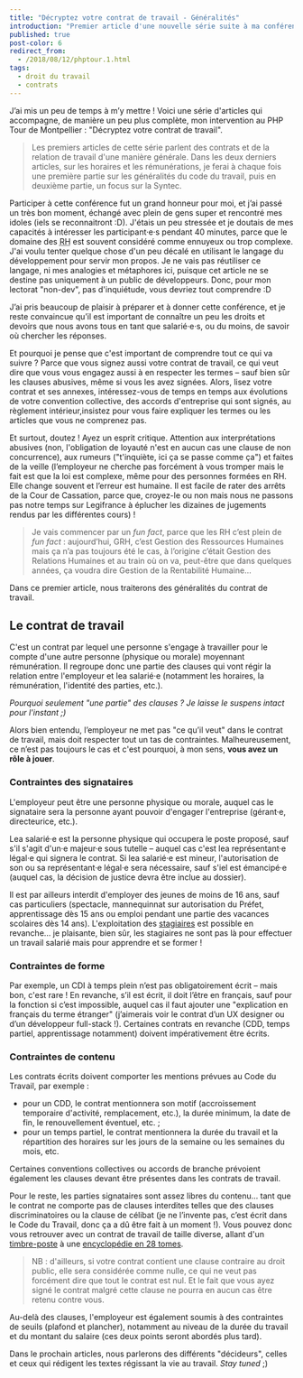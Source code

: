 ```yaml
---
title: "Décryptez votre contrat de travail - Généralités"
introduction: "Premier article d'une nouvelle série suite à ma conférence au PHP Tour Montpellier - avec plein de détails en plus !"
published: true
post-color: 6
redirect_from:
  - /2018/08/12/phptour.1.html
tags:
  - droit du travail
  - contrats
---
```


J’ai mis un peu de temps à m’y mettre ! Voici une série d'articles qui accompagne, de manière un peu plus complète, mon intervention au PHP Tour de Montpellier : "Décryptez votre contrat de travail". 

> Les premiers articles de cette série parlent des contrats et de la relation de travail d'une manière générale. Dans les deux derniers articles, sur les horaires et les rémunérations, je ferai à chaque fois une première partie sur les généralités du code du travail, puis en deuxième partie, un focus sur la Syntec.

Participer à cette conférence fut un grand honneur pour moi, et j’ai passé un très bon moment, échangé avec plein de gens super et rencontré mes idoles (iels se reconnaitront :D). J'étais un peu stressée et je doutais de mes capacités à intéresser les participant·e·s pendant 40 minutes, parce que le domaine des <abbr title="Ressources Humaines">RH</abbr> est souvent considéré comme ennuyeux ou trop complexe. J'ai voulu tenter quelque chose d'un peu décalé en utilisant le langage du développement pour servir mon propos. Je ne vais pas réutiliser ce langage, ni mes analogies et métaphores ici, puisque cet article ne se destine pas uniquement à un public de développeurs. Donc, pour mon lectorat "non-dev", pas d'inquiétude, vous devriez tout comprendre :D

J’ai pris beaucoup de plaisir à préparer et à donner cette conférence, et je reste convaincue qu’il est important de connaître un peu les droits et devoirs que nous avons tous en tant que salarié·e·s, ou du moins, de savoir où chercher les réponses.

Et pourquoi je pense que c'est important de comprendre tout ce qui va suivre ? Parce que vous signez aussi votre contrat de travail, ce qui veut dire que vous vous engagez aussi à en respecter les termes – sauf bien sûr les clauses abusives, même si vous les avez signées. Alors, lisez votre contrat et ses annexes, intéressez-vous de temps en temps aux évolutions de votre convention collective, des accords d'entreprise qui sont signés, au règlement intérieur,insistez pour vous faire expliquer les termes ou les articles que vous ne comprenez pas.

Et surtout, doutez ! Ayez un esprit critique. Attention aux interprétations abusives (non, l'obligation de loyauté n'est en aucun cas une clause de non concurrence), aux rumeurs ("t'inquiète, ici ça se passe comme ça") et faites de la veille (l’employeur ne cherche pas forcément à vous tromper mais le fait est que la loi est complexe, même pour des personnes formées en RH. Elle change souvent et l’erreur est humaine. Il est facile de rater des arrêts de la Cour de Cassation, parce que, croyez-le ou non mais nous ne passons pas notre temps sur Legifrance à éplucher les dizaines de jugements rendus par les différentes cours) !

> Je vais commencer par un <i lang="en">fun fact</i>, parce que les RH c’est plein de <i lang="en">fun fact</i> : aujourd’hui, GRH, c’est Gestion des Ressources Humaines mais ça n’a pas toujours été le cas, à l’origine c’était Gestion des Relations Humaines et au train où on va, peut-être que dans quelques années, ça voudra dire Gestion de la Rentabilité Humaine…

Dans ce premier article, nous traiterons des généralités du contrat de travail.  

## Le contrat de travail

C'est un contrat par lequel une personne s'engage à travailler pour le compte d'une autre personne (physique ou morale) moyennant rémunération. Il regroupe donc une partie des clauses qui vont régir la relation entre l'employeur et lea salarié·e (notamment les horaires, la rémunération, l'identité des parties, etc.). 

_Pourquoi seulement "une partie" des clauses ? Je laisse le suspens intact pour l'instant ;)_

Alors bien entendu, l’employeur ne met pas "ce qu’il veut" dans le contrat de travail, mais doit respecter tout un tas de contraintes. Malheureusement, ce n’est pas toujours le cas et c'est pourquoi, à mon sens, **vous avez un rôle à jouer**.

### Contraintes des signataires

L'employeur peut être une personne physique ou morale, auquel cas le signataire sera la personne ayant pouvoir d'engager l'entreprise (gérant·e, directeurice, etc.).

Lea salarié·e est la personne physique qui occupera le poste proposé, sauf s'il s'agit d'un·e majeur·e sous tutelle – auquel cas c'est lea représentant·e légal·e qui signera le contrat. Si lea salarié·e est mineur, l'autorisation de son ou sa représentant·e légal·e sera nécessaire, sauf s'iel est émancipé·e (auquel cas, la décision de justice devra être inclue au dossier).

Il est par ailleurs interdit d'employer des jeunes de moins de 16 ans, sauf cas particuliers (spectacle, mannequinnat sur autorisation du Préfet, apprentissage dès 15 ans ou emploi pendant une partie des vacances scolaires dès 14 ans). L'exploitation des [stagiaires](https://youtu.be/0pZGLTuC41g) est possible en revanche… je plaisante, bien sûr, les stagiaires ne sont pas là pour effectuer un travail salarié mais pour apprendre et se former !

### Contraintes de forme

Par exemple, un CDI à temps plein n’est pas obligatoirement écrit – mais bon, c'est rare ! En revanche, s’il est écrit, il doit l’être en français, sauf pour la fonction si c’est impossible, auquel cas il faut ajouter une "explication en français du terme étranger" (j’aimerais voir le contrat d’un UX designer ou d’un développeur full-stack !). 
Certaines contrats en revanche (CDD, temps partiel, apprentissage notamment) doivent impérativement être écrits.

### Contraintes de contenu

Les contrats écrits doivent comporter les mentions prévues au Code du Travail, par exemple :

- pour un CDD, le contrat mentionnera son motif (accroissement temporaire d'activité, remplacement, etc.), la durée minimum, la date de fin, le renouvellement éventuel, etc. ;
- pour un temps partiel, le contrat mentionnera la durée du travail et la répartition des horaires sur les jours de la semaine ou les semaines du mois, etc.

Certaines conventions collectives ou accords de branche prévoient également les clauses devant être présentes dans les contrats de travail.

Pour le reste, les parties signataires sont assez libres du contenu… tant que le contrat ne comporte pas de clauses interdites telles que des clauses discriminatoires ou la clause de célibat (je ne l’invente pas, c’est écrit dans le Code du Travail, donc ça a dû être fait à un moment !). Vous pouvez donc vous retrouver avec un contrat de travail de taille diverse, allant d'un [timbre-poste](https://youtu.be/HMcTHoZAO8U) à une [encyclopédie en 28 tomes](https://youtu.be/V75dMMIW2B4).

> NB : d'ailleurs, si votre contrat contient une clause contraire au droit public, elle sera considérée comme nulle, ce qui ne veut pas forcément dire que tout le contrat est nul. Et le fait que vous ayez signé le contrat malgré cette clause ne pourra en aucun cas être retenu contre vous.

Au-delà des clauses, l'employeur est également soumis à des contraintes de seuils (plafond et plancher), notamment au niveau de la durée du travail et du montant du salaire (ces deux points seront abordés plus tard).

Dans le prochain articles, nous parlerons des différents "décideurs", celles et ceux qui rédigent les textes régissant la vie au travail. <i lang="en">Stay tuned</i> ;)
